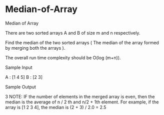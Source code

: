 # Median-of-Array
Median of Array


There are two sorted arrays A and B of size m and n respectively.

Find the median of the two sorted arrays ( The median of the array formed by merging both the arrays ).

The overall run time complexity should be O(log (m+n)).

Sample Input

A : [1 4 5]
B : [2 3]

Sample Output

3
 NOTE: IF the number of elements in the merged array is even, then the median is the average of n / 2 th and n/2 + 1th element.
For example, if the array is [1 2 3 4], the median is (2 + 3) / 2.0 = 2.5 
